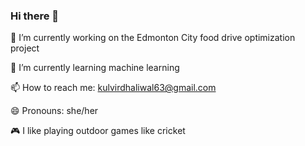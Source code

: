### Hi there 👋 
🔭 I’m currently working on the Edmonton City food drive optimization project

🌱 I’m currently learning machine learning

📫 How to reach me: kulvirdhaliwal63@gmail.com

😄 Pronouns: she/her

🎮 I like playing outdoor games like cricket

<!--
**kulvir63/kulvir63** is a ✨ _special_ ✨ repository because its `README.md` (this file) appears on your GitHub profile.

Here are some ideas to get you started:

- 🔭 I’m currently working on the Edmonton City food drive optimization project
- 🌱 I’m currently learning machine learning
- 👯 I’m looking to collaborate on ...
- 🤔 I’m looking for help with ...
- 💬 Ask me about ...
- 📫 How to reach me: kulvirdhaliwal63@gmail.com
- 😄 Pronouns: she/her
- ⚡ Fun fact: ...
-->
